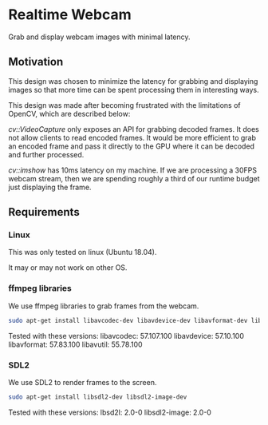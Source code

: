 # Realtime Webcam

Grab and display webcam images with minimal latency.

## Motivation

This design was chosen to minimize the latency for grabbing and displaying
images so that more time can be spent processing them in interesting ways. 

This design was made after becoming frustrated with the limitations of OpenCV,
which are described below:

*cv::VideoCapture* only exposes an API for grabbing decoded frames. It does not
allow clients to read encoded frames. It would be more efficient to grab an
encoded frame and pass it directly to the GPU where it can be decoded and
further processed.

*cv::imshow* has 10ms latency on my machine. If we are processing a 30FPS webcam
stream, then we are spending roughly a third of our runtime budget just
displaying the frame.

## Requirements

### Linux

This was only tested on linux (Ubuntu 18.04).

It may or may not work on other OS.

### ffmpeg libraries 

We use ffmpeg libraries to grab frames from the webcam.

```bash
sudo apt-get install libavcodec-dev libavdevice-dev libavformat-dev libavutil-dev
```

Tested with these versions:
libavcodec: 57.107.100
libavdevice: 57.10.100
libavformat: 57.83.100
libavutil: 55.78.100

### SDL2

We use SDL2 to render frames to the screen.

```bash
sudo apt-get install libsdl2-dev libsdl2-image-dev
```

Tested with these versions:
lbsd2l: 2.0-0
libsdl2-image: 2.0-0
